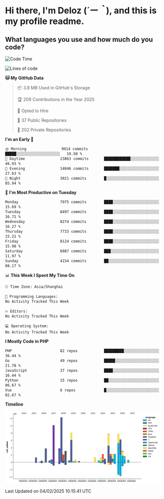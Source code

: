 # **Hi there, I'm Deloz (*´ー｀*), and this is my profile readme.**

## **What languages you use and how much do you code?**

<!--START_SECTION:waka-->
![Code Time](http://img.shields.io/badge/Code%20Time-5%2C593%20hrs%2028%20mins-blue)

![Lines of code](https://img.shields.io/badge/From%20Hello%20World%20I%27ve%20Written-44.7%20million%20lines%20of%20code-blue)

**🐱 My GitHub Data** 

> 📦 3.8 MB Used in GitHub's Storage 
 > 
> 🏆 209 Contributions in the Year 2025
 > 
> 💼 Opted to Hire
 > 
> 📜 37 Public Repositories 
 > 
> 🔑 202 Private Repositories 
 > 
**I'm an Early 🐤** 

```text
🌞 Morning                9914 commits        █████░░░░░░░░░░░░░░░░░░░░   19.50 % 
🌆 Daytime                23863 commits       ████████████░░░░░░░░░░░░░   46.93 % 
🌃 Evening                14046 commits       ███████░░░░░░░░░░░░░░░░░░   27.63 % 
🌙 Night                  3021 commits        █░░░░░░░░░░░░░░░░░░░░░░░░   05.94 % 
```
📅 **I'm Most Productive on Tuesday** 

```text
Monday                   7975 commits        ████░░░░░░░░░░░░░░░░░░░░░   15.69 % 
Tuesday                  8497 commits        ████░░░░░░░░░░░░░░░░░░░░░   16.71 % 
Wednesday                8274 commits        ████░░░░░░░░░░░░░░░░░░░░░   16.27 % 
Thursday                 7733 commits        ████░░░░░░░░░░░░░░░░░░░░░   15.21 % 
Friday                   8124 commits        ████░░░░░░░░░░░░░░░░░░░░░   15.98 % 
Saturday                 6087 commits        ███░░░░░░░░░░░░░░░░░░░░░░   11.97 % 
Sunday                   4154 commits        ██░░░░░░░░░░░░░░░░░░░░░░░   08.17 % 
```


📊 **This Week I Spent My Time On** 

```text
🕑︎ Time Zone: Asia/Shanghai

💬 Programming Languages: 
No Activity Tracked This Week

🔥 Editors: 
No Activity Tracked This Week

💻 Operating System: 
No Activity Tracked This Week
```

**I Mostly Code in PHP** 

```text
PHP                      82 repos            █████████░░░░░░░░░░░░░░░░   36.44 % 
Go                       49 repos            █████░░░░░░░░░░░░░░░░░░░░   21.78 % 
JavaScript               37 repos            ████░░░░░░░░░░░░░░░░░░░░░   16.44 % 
Python                   15 repos            ██░░░░░░░░░░░░░░░░░░░░░░░   06.67 % 
Vue                      6 repos             █░░░░░░░░░░░░░░░░░░░░░░░░   02.67 % 
```



**Timeline**

![Lines of Code chart](https://raw.githubusercontent.com/deloz/deloz/main/assets/bar_graph.png)


 Last Updated on 04/02/2025 10:15:41 UTC
<!--END_SECTION:waka-->
